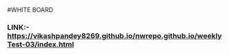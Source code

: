 #WHITE BOARD
### LINK:-https://vikashpandey8269.github.io/nwrepo.github.io/weeklyTest-03/index.html
